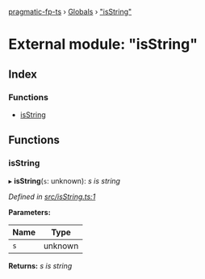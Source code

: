 [pragmatic-fp-ts](../README.md) › [Globals](../globals.md) › ["isString"](_isstring_.md)

# External module: "isString"

## Index

### Functions

* [isString](_isstring_.md#isstring)

## Functions

###  isString

▸ **isString**(`s`: unknown): *s is string*

*Defined in [src/isString.ts:1](https://github.com/hermann-p/pragmatic-fp-ts/blob/ff16101/src/isString.ts#L1)*

**Parameters:**

Name | Type |
------ | ------ |
`s` | unknown |

**Returns:** *s is string*
